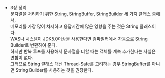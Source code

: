 - 3장 정리 <br>
  문자열을 처리하기 위한 String, StringBuffer, StringBuilder 세 가지 클래스 중에서,<br>
  메모리를 가장 많이 차지하고 응답시간에 많은 영향을 주는 것은 String 클래스이다.<br>
  WAS나 시스템이 JDK5.0이상을 사용한다면 컴파일러에서 자동으로 String Builder로 변환하여 준다.<br>
  하지만 반복 루프를 사용해서 문자열을 더할 때는 객체를 계속 추가한다는 사실은 변함이 없다.<br>
  그러므로 String 클래스 대신 Thread-Safe를 고려하는 경우 StringBuffer를 아니면 String Builder를 사용하는 것을 권장한다.
